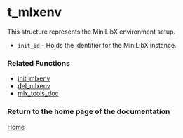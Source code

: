 # t_mlxenv
This structure represents the MiniLibX environment setup.

- `init_id` - Holds the identifier for the MiniLibX instance.

### Related Functions
- [init_mlxenv](./del_mlxenv.md)
- [del_mlxenv](./del_mlxenv.md)
- [mlx_tools_doc](./mlx-tools-doc.md)

### Return to the home page of the documentation
[Home](../home.md)
